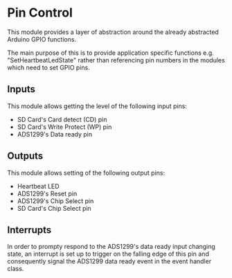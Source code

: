 # Pin Control
This module provides a layer of abstraction around the already abstracted Arduino GPIO functions.

The main purpose of this is to provide application specific functions e.g. "SetHeartbeatLedState" rather than referencing pin numbers in the modules which need to set GPIO pins.

## Inputs
This module allows getting the level of the following input pins:

* SD Card's Card detect (CD) pin
* SD Card's Write Protect (WP) pin
* ADS1299's Data ready pin

## Outputs
This module allows setting of the following output pins:

* Heartbeat LED
* ADS1299's Reset pin
* ADS1299's Chip Select pin
* SD Card's Chip Select pin

## Interrupts
In order to prompty respond to the ADS1299's data ready input changing state, an interrupt is set up to trigger on the falling edge of this pin and consequently signal the ADS1299 data ready event in the event handler class.
